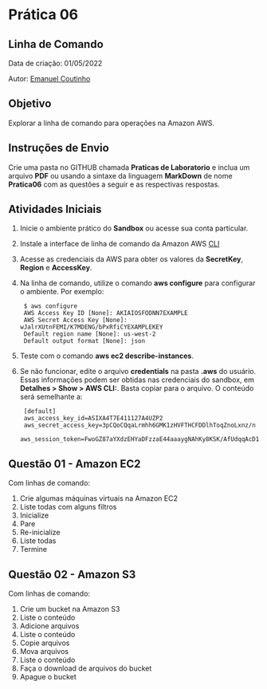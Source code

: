 # Prática 06

## Linha de Comando

Data de criação: 01/05/2022

Autor: [Emanuel Coutinho](https://github.com/emanuelcoutinho)

## Objetivo
Explorar a linha de comando para operações na Amazon AWS.

## Instruções de Envio

Crie uma pasta no GITHUB chamada **Praticas de Laboratorio** e inclua um arquivo **PDF** ou usando a sintaxe da linguagem **MarkDown** de nome **Pratica06** com as questões a seguir e as respectivas respostas.

## Atividades Iniciais

1. Inicie o ambiente prático do **Sandbox** ou acesse sua conta particular.

2. Instale a interface de linha de comando da Amazon AWS [CLI](https://aws.amazon.com/pt/cli/)

3. Acesse as credenciais da AWS para obter os valores da **SecretKey**, **Region** e **AccessKey**.

4. Na linha de comando, utilize o comando **aws configure** para configurar o ambiente. Por exemplo:
	
        $ aws configure
        AWS Access Key ID [None]: AKIAIOSFODNN7EXAMPLE
        AWS Secret Access Key [None]: wJalrXUtnFEMI/K7MDENG/bPxRfiCYEXAMPLEKEY
        Default region name [None]: us-west-2
        Default output format [None]: json

5. Teste com o comando **aws ec2 describe-instances**.

5. Se não funcionar, edite o arquivo **credentials** na pasta **.aws** do usuário. Essas informações podem ser obtidas nas credenciais do sandbox, em **Detalhes > Show > AWS CLI:**. Basta copiar para o arquivo. O conteúdo será semelhante a:
	
        [default]
        aws_access_key_id=ASIXA4T7E411127A4UZP2
        aws_secret_access_key=3pCQoCQqaLrmhh6GMK1zHVFTHCFDDlhToqZnoLxnz/n
        aws_session_token=FwoGZ87aYXdzEHYaDFzzaE44aaaygNAhKy8KSK/AfUdqqAcD18OcgDyDXRz/vGYw4NnLDlxQPov5abciMMWUGLrH7gdsXy4xiLEL5Q62o+sFXUmMPDGaYQPcVGo5tendqqAcD1OOedqqAcD1oUNQU3A11hsss7ODRELbp0Ch4BzW6jJOD6r1+dxsYVNttN43gWsNSXLvcg/8aX6w0ASF765SKEw7Ob0/oJznjhOd3wscIDFEsDzbda8FkdLH/D4t7KMs6vKGep6K3NRzP+q8nZdqqAcD1zuTESKj6IKKbvuZMGMi0qGdY7049ygxi27gyHKJkniPkdqqAcD1PvknlKUUIA9YnRbY=


## Questão 01 - Amazon EC2

Com linhas de comando:

1. Crie algumas máquinas virtuais na Amazon EC2
2. Liste todas com alguns filtros
3. Inicialize
4. Pare
5. Re-inicialize
6. Liste todas
7. Termine

## Questão 02 - Amazon S3

Com linhas de comando:

1. Crie um bucket na Amazon S3
2. Liste o conteúdo
3. Adicione arquivos
4. Liste o conteúdo
5. Copie arquivos
6. Mova arquivos
7. Liste o conteúdo
8. Faça o download de arquivos do bucket
9. Apague o bucket





